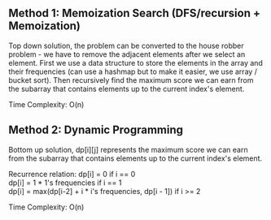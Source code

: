 ## Method 1: Memoization Search (DFS/recursion + Memoization)

Top down solution, the problem can be converted to the house robber problem - we have to remove the adjacent elements after we select
an element. First we use a data structure to store the elements in the array and their frequencies (can use a hashmap but to make it 
easier, we use array / bucket sort). Then recursively find the maximum score we can earn from the subarray that contains elements up 
to the current index's element.

Time Complexity: O(n)

## Method 2: Dynamic Programming

Bottom up solution, dp[i][j] represents the maximum score we can earn from the subarray that contains elements up to the current 
index's element.

Recurrence relation: 
dp[i] = 0 if i == 0 </br>
dp[i] = 1 * 1's frequencies if i == 1 </br>
dp[i] = max(dp[i-2] + i * i's frequencies, dp[i - 1]) if i >= 2 </br>

Time Complexity: O(n)
